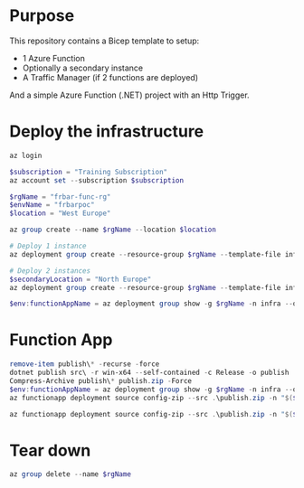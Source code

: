 # Purpose

This repository contains a Bicep template to setup:
- 1 Azure Function
- Optionally a secondary instance
- A Traffic Manager (if 2 functions are deployed)

And a simple Azure Function (.NET) project with an Http Trigger.

# Deploy the infrastructure

```powershell
az login

$subscription = "Training Subscription"
az account set --subscription $subscription

$rgName = "frbar-func-rg"
$envName = "frbarpoc"
$location = "West Europe"

az group create --name $rgName --location $location

# Deploy 1 instance
az deployment group create --resource-group $rgName --template-file infra.bicep --mode complete --parameters envName=$envName

# Deploy 2 instances
$secondaryLocation = "North Europe"
az deployment group create --resource-group $rgName --template-file infra.bicep --mode complete --parameters envName=$envName secondaryLocation=$secondaryLocation deploySecondaryInstance=true

$env:functionAppName = az deployment group show -g $rgName -n infra --query properties.outputs.functionAppName.value -otsv
```

# Function App
```powershell
remove-item publish\* -recurse -force
dotnet publish src\ -r win-x64 --self-contained -c Release -o publish
Compress-Archive publish\* publish.zip -Force
$env:functionAppName = az deployment group show -g $rgName -n infra --query properties.outputs.functionAppName.value -otsv
az functionapp deployment source config-zip --src .\publish.zip -n "$($env:functionAppName)-0" -g $rgName

az functionapp deployment source config-zip --src .\publish.zip -n "$($env:functionAppName)-1" -g $rgName
```

# Tear down

```powershell
az group delete --name $rgName
```
